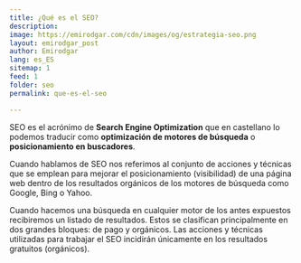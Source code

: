 ```yaml
---
title: ¿Qué es el SEO?
description: 
image: https://emirodgar.com/cdn/images/og/estrategia-seo.png
layout: emirodgar_post
author: Emirodgar
lang: es_ES
sitemap: 1
feed: 1
folder: seo
permalink: que-es-el-seo

--- 
```


SEO es el acrónimo de **Search Engine Optimization** que en castellano lo podemos traducir como **optimización de motores de búsqueda** o **posicionamiento en buscadores**.

Cuando hablamos de SEO nos referimos al conjunto de acciones y técnicas que se emplean para mejorar el posicionamiento (visibilidad) de una página web dentro de los resultados orgánicos de los motores de búsqueda como Google, Bing o Yahoo.

Cuando hacemos una búsqueda en cualquier motor de los antes expuestos recibiremos un listado de resultados. Estos se clasifican principalmente en dos grandes bloques: de pago y orgánicos. Las acciones y técnicas utilizadas para trabajar el SEO incidirán únicamente en los resultados gratuitos (orgánicos).
<!--stackedit_data:
eyJoaXN0b3J5IjpbLTEzMjU0MjY5ODhdfQ==
-->